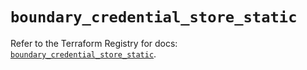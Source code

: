 # `boundary_credential_store_static`

Refer to the Terraform Registry for docs: [`boundary_credential_store_static`](https://registry.terraform.io/providers/hashicorp/boundary/1.1.14/docs/resources/credential_store_static).
